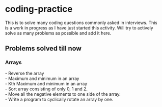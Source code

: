 ﻿# coding-practice
This is to solve many coding questions commonly asked in interviews. 
This is a work in progress as I have just started this activity. Will try to actively solve as many problems as possible and add it here.

<h2>Problems solved till now</h2>
<h3>Arrays</h3>
- Reverse the array<br />
- Maximum and minimum in an array<br />
- Kth Maximum and minimum in an array<br />
- Sort array consisting of only 0, 1 and 2.<br />
- Move all the negative elements to one side of the array.<br />
- Write a program to cyclically rotate an array by one.<br />
